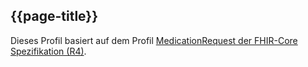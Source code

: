 ## {{page-title}}

Dieses Profil basiert auf dem Profil [MedicationRequest der FHIR-Core Spezifikation (R4)](http://hl7.org/fhir/R4/medicationrequest.html).
